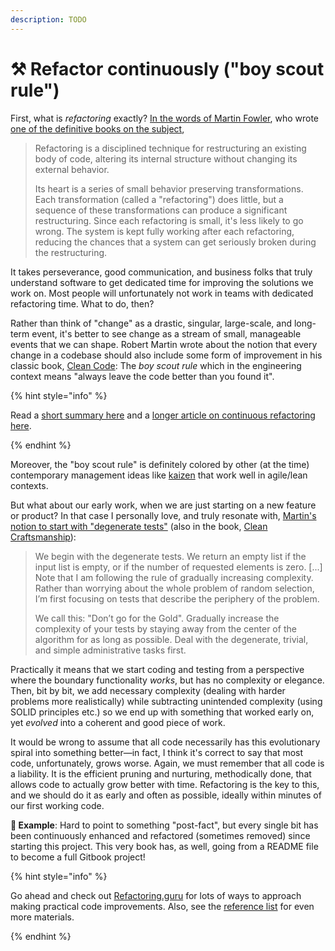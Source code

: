```yaml
---
description: TODO
---
```


# ⚒ Refactor continuously ("boy scout rule")

First, what is _refactoring_ exactly? [In the words of Martin Fowler](https://refactoring.com), who wrote [one of the definitive books on the subject](https://www.amazon.com/Refactoring-Improving-Existing-Addison-Wesley-Signature/dp/0134757599),

> Refactoring is a disciplined technique for restructuring an existing body of code, altering its internal structure without changing its external behavior.
>
> Its heart is a series of small behavior preserving transformations. Each transformation (called a "refactoring") does little, but a sequence of these transformations can produce a significant restructuring. Since each refactoring is small, it's less likely to go wrong. The system is kept fully working after each refactoring, reducing the chances that a system can get seriously broken during the restructuring.

It takes perseverance, good communication, and business folks that truly understand software to get dedicated time for improving the solutions we work on. Most people will unfortunately not work in teams with dedicated refactoring time. What to do, then?

Rather than think of "change" as a drastic, singular, large-scale, and long-term event, it's better to see change as a stream of small, manageable events that we can shape. Robert Martin wrote about the notion that every change in a codebase should also include some form of improvement in his classic book, [Clean Code](https://www.amazon.com/Clean-Code-Handbook-Software-Craftsmanship/dp/0132350882/): The _boy scout rule_ which in the engineering context means "always leave the code better than you found it".

{% hint style="info" %}

Read a [short summary here](https://matheus.ro/2017/12/11/clean-code-boy-scout-rule/) and a [longer article on continuous refactoring here](https://www.codit.eu/blog/continuous-refactoring/).

{% endhint %}

Moreover, the "boy scout rule" is definitely colored by other (at the time) contemporary management ideas like [kaizen](https://en.wikipedia.org/wiki/Kaizen) that work well in agile/lean contexts.

But what about our early work, when we are just starting on a new feature or product? In that case I personally love, and truly resonate with, [Martin's notion to start with "degenerate tests"](https://blog.cleancoder.com/uncle-bob/2019/06/08/TestsAndTypes.html) (also in the book, [Clean Craftsmanship](https://www.amazon.com/Clean-Craftsmanship-Disciplines-Standards-Ethics/dp/013691571X)):

> We begin with the degenerate tests. We return an empty list if the input list is empty, or if the number of requested elements is zero. [...] Note that I am following the rule of gradually increasing complexity. Rather than worrying about the whole problem of random selection, I’m first focusing on tests that describe the periphery of the problem.
>
> We call this: "Don’t go for the Gold". Gradually increase the complexity of your tests by staying away from the center of the algorithm for as long as possible. Deal with the degenerate, trivial, and simple administrative tasks first.

Practically it means that we start coding and testing from a perspective where the boundary functionality _works_, but has no complexity or elegance. Then, bit by bit, we add necessary complexity (dealing with harder problems more realistically) while subtracting unintended complexity (using SOLID principles etc.) so we end up with something that worked early on, yet _evolved_ into a coherent and good piece of work.

It would be wrong to assume that all code necessarily has this evolutionary spiral into something better—in fact, I think it's correct to say that most code, unfortunately, grows worse. Again, we must remember that all code is a liability. It is the efficient pruning and nurturing, methodically done, that allows code to actually grow better with time. Refactoring is the key to this, and we should do it as early and often as possible, ideally within minutes of our first working code.

**🎯 Example**: Hard to point to something "post-fact", but every single bit has been continuously enhanced and refactored (sometimes removed) since starting this project. This very book has, as well, going from a README file to become a full Gitbook project!

{% hint style="info" %}

Go ahead and check out [Refactoring.guru](https://refactoring.guru) for lots of ways to approach making practical code improvements. Also, see the [reference list](tips-and-references.md) for even more materials.

{% endhint %}
